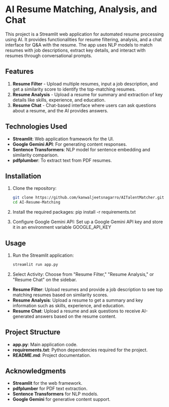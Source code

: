 # AI Resume Matching, Analysis, and Chat

This project is a Streamlit web application for automated resume processing using AI. It provides functionalities for resume filtering, analysis, and a chat interface for Q&A with the resume. The app uses NLP models to match resumes with job descriptions, extract key details, and interact with resumes through conversational prompts.

## Features
1. **Resume Filter** - Upload multiple resumes, input a job description, and get a similarity score to identify the top-matching resumes.
2. **Resume Analysis** - Upload a resume for summary and extraction of key details like skills, experience, and education.
3. **Resume Chat** - Chat-based interface where users can ask questions about a resume, and the AI provides answers.

## Technologies Used
- **Streamlit**: Web application framework for the UI.
- **Google Gemini API**: For generating content responses.
- **Sentence Transformers**: NLP model for sentence embedding and similarity comparison.
- **pdfplumber**: To extract text from PDF resumes.

## Installation

1. Clone the repository:
   ```bash
   git clone https://github.com/kanwaljeetsnagarro/AITalentMatcher.git
   cd AI-Resume-Matching

2. Install the required packages:
   pip install -r requirements.txt

3. Configure Google Gemini API:
   Set up a Google Gemini API key and store it in an environment variable GOOGLE_API_KEY

 ## Usage
 
1. Run the Streamlit application:

   ```bash
   streamlit run app.py

2. Select Activity: Choose from "Resume Filter," "Resume Analysis," or "Resume Chat" on the sidebar.

- **Resume Filter**: Upload resumes and provide a job description to see top matching resumes based on similarity scores.
- **Resume Analysis**: Upload a resume to get a summary and key information such as skills, experience, and education.
- **Resume Chat**: Upload a resume and ask questions to receive AI-generated answers based on the resume content.

## Project Structure

- **app.py**: Main application code.
- **requirements.txt**: Python dependencies required for the project.
- **README.md**: Project documentation.


## Acknowledgments

- **Streamlit** for the web framework.
- **pdfplumber** for PDF text extraction.
- **Sentence Transformers** for NLP models.
- **Google Gemini** for generative content support.
